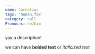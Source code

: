 ```yaml
---
name: Cornelius
tags: 'human,fox'
category: null
Pronouns: he/him
---
```

<p>yay a description!</p>
<p>
  we can have
  <strong>bolded text</strong>
  or
  <em>italicized text</em>
</p>
